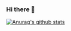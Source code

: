 ### Hi there 👋
[![Anurag's github stats](https://github-readme-stats.vercel.app/api?username=Jiyoung-h&show_icons=true)](https://github.com/anuraghazra/github-readme-stats)
<!--
**Jiyoung-h/Jiyoung-h** is a ✨ _special_ ✨ repository because its `README.md` (this file) appears on your GitHub profile.

Here are some ideas to get you started:

- 🔭 I’m currently working on ...
- 🌱 I’m currently learning ...
- 👯 I’m looking to collaborate on ...
- 🤔 I’m looking for help with ...
- 💬 Ask me about ...
- 📫 How to reach me: ...
- 😄 Pronouns: ...
- ⚡ Fun fact: ...
-->
